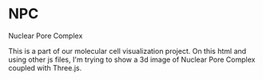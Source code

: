 NPC
===

Nuclear Pore Complex

This is a part of our molecular cell visualization project.
On this html and using other js files, I'm trying to show a 3d image of Nuclear Pore Complex coupled with Three.js.
